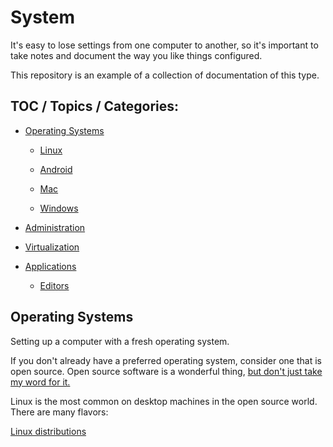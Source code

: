 # System

It's easy to lose settings from one computer to another, so it's important to take notes and document the way you like things configured.

This repository is an example of a collection of documentation of this type.

## TOC / Topics / Categories:

- [Operating Systems](.)

  - [Linux](linux/distributions.md)

  - [Android](android/)

  - [Mac](mac/)

  - [Windows](windows/)

- [Administration](administration/)

- [Virtualization](virtualization/)

- [Applications](.)

  - [Editors](editors/)

## Operating Systems

Setting up a computer with a fresh operating system.

If you don't already have a preferred operating system, consider one that is open source. Open source software is a wonderful thing, [but don't just take my word for it.](https://opensource.guide)

Linux is the most common on desktop machines in the open source world. There are many flavors:

[Linux distributions](linux/distributions.md)
